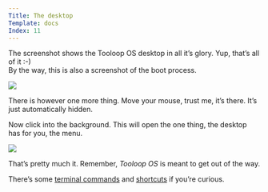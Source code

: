 ```yaml
---
Title: The desktop
Template: docs
Index: 11
---
```


The screenshot shows the Tooloop OS desktop in all it’s glory. Yup, that’s all of it :-)  
By the way, this is also a screenshot of the boot process.

<img src="%base_url%/assets/manual/desktop.png">

There is however one more thing. Move your mouse, trust me, it’s there. It’s just automatically hidden.

Now click into the background. This will open the one thing, the desktop has for you, the menu.

<img src="%base_url%/assets/manual/right-click-menu.png">

That’s pretty much it. Remember, *Tooloop OS* is meant to get out of the way.

There’s some [terminal commands](#) and [shortcuts](Desktop%20shortcuts) if you’re curious.